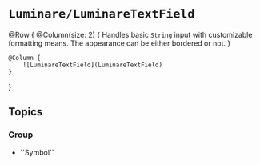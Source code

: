 # ``Luminare/LuminareTextField``

@Row {
    @Column(size: 2) {
        Handles basic `String` input with customizable formatting means. The appearance can be either bordered or not.
    }
    
    @Column {
        ![LuminareTextField](LuminareTextField)
    }
}

## Topics

### <!--@START_MENU_TOKEN@-->Group<!--@END_MENU_TOKEN@-->

- <!--@START_MENU_TOKEN@-->``Symbol``<!--@END_MENU_TOKEN@-->

